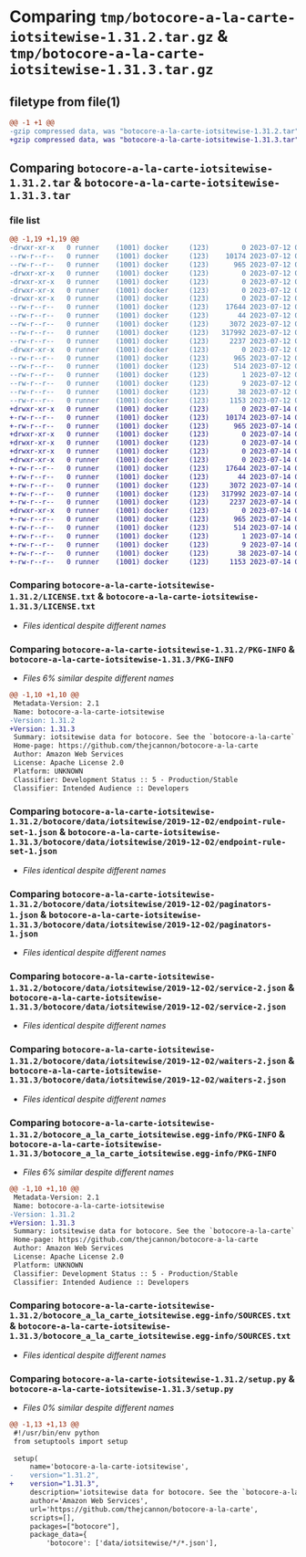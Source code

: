 # Comparing `tmp/botocore-a-la-carte-iotsitewise-1.31.2.tar.gz` & `tmp/botocore-a-la-carte-iotsitewise-1.31.3.tar.gz`

## filetype from file(1)

```diff
@@ -1 +1 @@
-gzip compressed data, was "botocore-a-la-carte-iotsitewise-1.31.2.tar", last modified: Wed Jul 12 01:44:37 2023, max compression
+gzip compressed data, was "botocore-a-la-carte-iotsitewise-1.31.3.tar", last modified: Fri Jul 14 01:46:15 2023, max compression
```

## Comparing `botocore-a-la-carte-iotsitewise-1.31.2.tar` & `botocore-a-la-carte-iotsitewise-1.31.3.tar`

### file list

```diff
@@ -1,19 +1,19 @@
-drwxr-xr-x   0 runner    (1001) docker     (123)        0 2023-07-12 01:44:37.463258 botocore-a-la-carte-iotsitewise-1.31.2/
--rw-r--r--   0 runner    (1001) docker     (123)    10174 2023-07-12 01:44:37.000000 botocore-a-la-carte-iotsitewise-1.31.2/LICENSE.txt
--rw-r--r--   0 runner    (1001) docker     (123)      965 2023-07-12 01:44:37.463258 botocore-a-la-carte-iotsitewise-1.31.2/PKG-INFO
-drwxr-xr-x   0 runner    (1001) docker     (123)        0 2023-07-12 01:44:37.459258 botocore-a-la-carte-iotsitewise-1.31.2/botocore/
-drwxr-xr-x   0 runner    (1001) docker     (123)        0 2023-07-12 01:44:37.459258 botocore-a-la-carte-iotsitewise-1.31.2/botocore/data/
-drwxr-xr-x   0 runner    (1001) docker     (123)        0 2023-07-12 01:44:37.459258 botocore-a-la-carte-iotsitewise-1.31.2/botocore/data/iotsitewise/
-drwxr-xr-x   0 runner    (1001) docker     (123)        0 2023-07-12 01:44:37.463258 botocore-a-la-carte-iotsitewise-1.31.2/botocore/data/iotsitewise/2019-12-02/
--rw-r--r--   0 runner    (1001) docker     (123)    17644 2023-07-12 01:44:12.000000 botocore-a-la-carte-iotsitewise-1.31.2/botocore/data/iotsitewise/2019-12-02/endpoint-rule-set-1.json
--rw-r--r--   0 runner    (1001) docker     (123)       44 2023-07-12 01:44:12.000000 botocore-a-la-carte-iotsitewise-1.31.2/botocore/data/iotsitewise/2019-12-02/examples-1.json
--rw-r--r--   0 runner    (1001) docker     (123)     3072 2023-07-12 01:44:12.000000 botocore-a-la-carte-iotsitewise-1.31.2/botocore/data/iotsitewise/2019-12-02/paginators-1.json
--rw-r--r--   0 runner    (1001) docker     (123)   317992 2023-07-12 01:44:12.000000 botocore-a-la-carte-iotsitewise-1.31.2/botocore/data/iotsitewise/2019-12-02/service-2.json
--rw-r--r--   0 runner    (1001) docker     (123)     2237 2023-07-12 01:44:12.000000 botocore-a-la-carte-iotsitewise-1.31.2/botocore/data/iotsitewise/2019-12-02/waiters-2.json
-drwxr-xr-x   0 runner    (1001) docker     (123)        0 2023-07-12 01:44:37.463258 botocore-a-la-carte-iotsitewise-1.31.2/botocore_a_la_carte_iotsitewise.egg-info/
--rw-r--r--   0 runner    (1001) docker     (123)      965 2023-07-12 01:44:37.000000 botocore-a-la-carte-iotsitewise-1.31.2/botocore_a_la_carte_iotsitewise.egg-info/PKG-INFO
--rw-r--r--   0 runner    (1001) docker     (123)      514 2023-07-12 01:44:37.000000 botocore-a-la-carte-iotsitewise-1.31.2/botocore_a_la_carte_iotsitewise.egg-info/SOURCES.txt
--rw-r--r--   0 runner    (1001) docker     (123)        1 2023-07-12 01:44:37.000000 botocore-a-la-carte-iotsitewise-1.31.2/botocore_a_la_carte_iotsitewise.egg-info/dependency_links.txt
--rw-r--r--   0 runner    (1001) docker     (123)        9 2023-07-12 01:44:37.000000 botocore-a-la-carte-iotsitewise-1.31.2/botocore_a_la_carte_iotsitewise.egg-info/top_level.txt
--rw-r--r--   0 runner    (1001) docker     (123)       38 2023-07-12 01:44:37.463258 botocore-a-la-carte-iotsitewise-1.31.2/setup.cfg
--rw-r--r--   0 runner    (1001) docker     (123)     1153 2023-07-12 01:44:37.000000 botocore-a-la-carte-iotsitewise-1.31.2/setup.py
+drwxr-xr-x   0 runner    (1001) docker     (123)        0 2023-07-14 01:46:15.110711 botocore-a-la-carte-iotsitewise-1.31.3/
+-rw-r--r--   0 runner    (1001) docker     (123)    10174 2023-07-14 01:46:14.000000 botocore-a-la-carte-iotsitewise-1.31.3/LICENSE.txt
+-rw-r--r--   0 runner    (1001) docker     (123)      965 2023-07-14 01:46:15.110711 botocore-a-la-carte-iotsitewise-1.31.3/PKG-INFO
+drwxr-xr-x   0 runner    (1001) docker     (123)        0 2023-07-14 01:46:15.106711 botocore-a-la-carte-iotsitewise-1.31.3/botocore/
+drwxr-xr-x   0 runner    (1001) docker     (123)        0 2023-07-14 01:46:15.106711 botocore-a-la-carte-iotsitewise-1.31.3/botocore/data/
+drwxr-xr-x   0 runner    (1001) docker     (123)        0 2023-07-14 01:46:15.106711 botocore-a-la-carte-iotsitewise-1.31.3/botocore/data/iotsitewise/
+drwxr-xr-x   0 runner    (1001) docker     (123)        0 2023-07-14 01:46:15.110711 botocore-a-la-carte-iotsitewise-1.31.3/botocore/data/iotsitewise/2019-12-02/
+-rw-r--r--   0 runner    (1001) docker     (123)    17644 2023-07-14 01:45:45.000000 botocore-a-la-carte-iotsitewise-1.31.3/botocore/data/iotsitewise/2019-12-02/endpoint-rule-set-1.json
+-rw-r--r--   0 runner    (1001) docker     (123)       44 2023-07-14 01:45:45.000000 botocore-a-la-carte-iotsitewise-1.31.3/botocore/data/iotsitewise/2019-12-02/examples-1.json
+-rw-r--r--   0 runner    (1001) docker     (123)     3072 2023-07-14 01:45:45.000000 botocore-a-la-carte-iotsitewise-1.31.3/botocore/data/iotsitewise/2019-12-02/paginators-1.json
+-rw-r--r--   0 runner    (1001) docker     (123)   317992 2023-07-14 01:45:45.000000 botocore-a-la-carte-iotsitewise-1.31.3/botocore/data/iotsitewise/2019-12-02/service-2.json
+-rw-r--r--   0 runner    (1001) docker     (123)     2237 2023-07-14 01:45:45.000000 botocore-a-la-carte-iotsitewise-1.31.3/botocore/data/iotsitewise/2019-12-02/waiters-2.json
+drwxr-xr-x   0 runner    (1001) docker     (123)        0 2023-07-14 01:46:15.110711 botocore-a-la-carte-iotsitewise-1.31.3/botocore_a_la_carte_iotsitewise.egg-info/
+-rw-r--r--   0 runner    (1001) docker     (123)      965 2023-07-14 01:46:15.000000 botocore-a-la-carte-iotsitewise-1.31.3/botocore_a_la_carte_iotsitewise.egg-info/PKG-INFO
+-rw-r--r--   0 runner    (1001) docker     (123)      514 2023-07-14 01:46:15.000000 botocore-a-la-carte-iotsitewise-1.31.3/botocore_a_la_carte_iotsitewise.egg-info/SOURCES.txt
+-rw-r--r--   0 runner    (1001) docker     (123)        1 2023-07-14 01:46:15.000000 botocore-a-la-carte-iotsitewise-1.31.3/botocore_a_la_carte_iotsitewise.egg-info/dependency_links.txt
+-rw-r--r--   0 runner    (1001) docker     (123)        9 2023-07-14 01:46:15.000000 botocore-a-la-carte-iotsitewise-1.31.3/botocore_a_la_carte_iotsitewise.egg-info/top_level.txt
+-rw-r--r--   0 runner    (1001) docker     (123)       38 2023-07-14 01:46:15.110711 botocore-a-la-carte-iotsitewise-1.31.3/setup.cfg
+-rw-r--r--   0 runner    (1001) docker     (123)     1153 2023-07-14 01:46:14.000000 botocore-a-la-carte-iotsitewise-1.31.3/setup.py
```

### Comparing `botocore-a-la-carte-iotsitewise-1.31.2/LICENSE.txt` & `botocore-a-la-carte-iotsitewise-1.31.3/LICENSE.txt`

 * *Files identical despite different names*

### Comparing `botocore-a-la-carte-iotsitewise-1.31.2/PKG-INFO` & `botocore-a-la-carte-iotsitewise-1.31.3/PKG-INFO`

 * *Files 6% similar despite different names*

```diff
@@ -1,10 +1,10 @@
 Metadata-Version: 2.1
 Name: botocore-a-la-carte-iotsitewise
-Version: 1.31.2
+Version: 1.31.3
 Summary: iotsitewise data for botocore. See the `botocore-a-la-carte` package for more info.
 Home-page: https://github.com/thejcannon/botocore-a-la-carte
 Author: Amazon Web Services
 License: Apache License 2.0
 Platform: UNKNOWN
 Classifier: Development Status :: 5 - Production/Stable
 Classifier: Intended Audience :: Developers
```

### Comparing `botocore-a-la-carte-iotsitewise-1.31.2/botocore/data/iotsitewise/2019-12-02/endpoint-rule-set-1.json` & `botocore-a-la-carte-iotsitewise-1.31.3/botocore/data/iotsitewise/2019-12-02/endpoint-rule-set-1.json`

 * *Files identical despite different names*

### Comparing `botocore-a-la-carte-iotsitewise-1.31.2/botocore/data/iotsitewise/2019-12-02/paginators-1.json` & `botocore-a-la-carte-iotsitewise-1.31.3/botocore/data/iotsitewise/2019-12-02/paginators-1.json`

 * *Files identical despite different names*

### Comparing `botocore-a-la-carte-iotsitewise-1.31.2/botocore/data/iotsitewise/2019-12-02/service-2.json` & `botocore-a-la-carte-iotsitewise-1.31.3/botocore/data/iotsitewise/2019-12-02/service-2.json`

 * *Files identical despite different names*

### Comparing `botocore-a-la-carte-iotsitewise-1.31.2/botocore/data/iotsitewise/2019-12-02/waiters-2.json` & `botocore-a-la-carte-iotsitewise-1.31.3/botocore/data/iotsitewise/2019-12-02/waiters-2.json`

 * *Files identical despite different names*

### Comparing `botocore-a-la-carte-iotsitewise-1.31.2/botocore_a_la_carte_iotsitewise.egg-info/PKG-INFO` & `botocore-a-la-carte-iotsitewise-1.31.3/botocore_a_la_carte_iotsitewise.egg-info/PKG-INFO`

 * *Files 6% similar despite different names*

```diff
@@ -1,10 +1,10 @@
 Metadata-Version: 2.1
 Name: botocore-a-la-carte-iotsitewise
-Version: 1.31.2
+Version: 1.31.3
 Summary: iotsitewise data for botocore. See the `botocore-a-la-carte` package for more info.
 Home-page: https://github.com/thejcannon/botocore-a-la-carte
 Author: Amazon Web Services
 License: Apache License 2.0
 Platform: UNKNOWN
 Classifier: Development Status :: 5 - Production/Stable
 Classifier: Intended Audience :: Developers
```

### Comparing `botocore-a-la-carte-iotsitewise-1.31.2/botocore_a_la_carte_iotsitewise.egg-info/SOURCES.txt` & `botocore-a-la-carte-iotsitewise-1.31.3/botocore_a_la_carte_iotsitewise.egg-info/SOURCES.txt`

 * *Files identical despite different names*

### Comparing `botocore-a-la-carte-iotsitewise-1.31.2/setup.py` & `botocore-a-la-carte-iotsitewise-1.31.3/setup.py`

 * *Files 0% similar despite different names*

```diff
@@ -1,13 +1,13 @@
 #!/usr/bin/env python
 from setuptools import setup
 
 setup(
     name='botocore-a-la-carte-iotsitewise',
-    version="1.31.2",
+    version="1.31.3",
     description='iotsitewise data for botocore. See the `botocore-a-la-carte` package for more info.',
     author='Amazon Web Services',
     url='https://github.com/thejcannon/botocore-a-la-carte',
     scripts=[],
     packages=["botocore"],
     package_data={
         'botocore': ['data/iotsitewise/*/*.json'],
```

